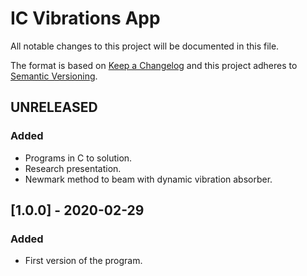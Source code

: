 # IC Vibrations App
All notable changes to this project will be documented in this file.

The format is based on [Keep a Changelog](http://keepachangelog.com/en/1.0.0/)
and this project adheres to [Semantic Versioning](http://semver.org/spec/v2.0.0.html).


## UNRELEASED
### Added
- Programs in C to solution.
- Research presentation.
- Newmark method to beam with dynamic vibration absorber.

## [1.0.0] - 2020-02-29
### Added
- First version of the program.